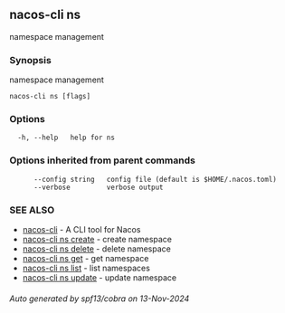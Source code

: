 ## nacos-cli ns

namespace management

### Synopsis

namespace management

```
nacos-cli ns [flags]
```

### Options

```
  -h, --help   help for ns
```

### Options inherited from parent commands

```
      --config string   config file (default is $HOME/.nacos.toml)
      --verbose         verbose output
```

### SEE ALSO

* [nacos-cli](nacos-cli.md)	 - A CLI tool for Nacos
* [nacos-cli ns create](nacos-cli_ns_create.md)	 - create namespace
* [nacos-cli ns delete](nacos-cli_ns_delete.md)	 - delete namespace
* [nacos-cli ns get](nacos-cli_ns_get.md)	 - get namespace
* [nacos-cli ns list](nacos-cli_ns_list.md)	 - list namespaces
* [nacos-cli ns update](nacos-cli_ns_update.md)	 - update namespace

###### Auto generated by spf13/cobra on 13-Nov-2024
